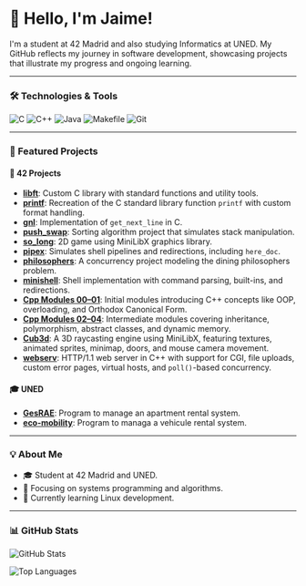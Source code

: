 # 👋 Hello, I'm Jaime!

I'm a student at 42 Madrid and also studying Informatics at UNED. My GitHub reflects my journey in software development, showcasing projects that illustrate my progress and ongoing learning.

---

### 🛠️ Technologies & Tools

![C](https://img.shields.io/badge/C-%2300599C.svg?style=flat&logo=c&logoColor=white)
![C++](https://img.shields.io/badge/C++-%2300599C.svg?style=flat&logo=c%2B%2B&logoColor=white)
![Java](https://img.shields.io/badge/Java-%23ED8B00.svg?style=flat&logo=java&logoColor=white)
![Makefile](https://img.shields.io/badge/Makefile-%23E2E2E2.svg?style=flat-square)
![Git](https://img.shields.io/badge/Git-%23F1502F.svg?style=flat-square&logo=git&logoColor=white)

---

### 📂 Featured Projects

#### 🧱 42 Projects

- [**libft**](https://github.com/jaimeol/libft): Custom C library with standard functions and utility tools.  
- [**printf**](https://github.com/jaimeol/printf): Recreation of the C standard library function `printf` with custom format handling.  
- [**gnl**](https://github.com/jaimeol/gnl): Implementation of `get_next_line` in C.  
- [**push_swap**](https://github.com/jaimeol/push_swap): Sorting algorithm project that simulates stack manipulation.  
- [**so_long**](https://github.com/jaimeol/so_long): 2D game using MiniLibX graphics library.  
- [**pipex**](https://github.com/jaimeol/pipex): Simulates shell pipelines and redirections, including `here_doc`.  
- [**philosophers**](https://github.com/jaimeol/philosophers): A concurrency project modeling the dining philosophers problem.  
- [**minishell**](https://github.com/jaimeol/minishell): Shell implementation with command parsing, built-ins, and redirections.  
- [**Cpp Modules 00–01**](https://github.com/jaimeol/CppBatch1): Initial modules introducing C++ concepts like OOP, overloading, and Orthodox Canonical Form.  
- [**Cpp Modules 02–04**](https://github.com/jaimeol/CppBatch2): Intermediate modules covering inheritance, polymorphism, abstract classes, and dynamic memory.  
- [**Cub3d**](https://github.com/jaimeol/Cub3d): A 3D raycasting engine using MiniLibX, featuring textures, animated sprites, minimap, doors, and mouse camera movement.  
- [**webserv**](https://github.com/jaimeol/webserv): HTTP/1.1 web server in C++ with support for CGI, file uploads, custom error pages, virtual hosts, and `poll()`-based concurrency.  

#### 🎓 UNED

- [**GesRAE**](https://github.com/jaimeol/gesRAE): Program to manage an apartment rental system.
- [**eco-mobility**](https://github.com/jaimeol/eco-mobility): Program to managa a vehicule rental system.

---

### 💡 About Me

- 🎓 Student at 42 Madrid and UNED.  
- 🔧 Focusing on systems programming and algorithms.  
- 🌱 Currently learning Linux development.

---

### 📊 GitHub Stats

![GitHub Stats](https://github-readme-stats.vercel.app/api?username=jaimeol&show_icons=true&theme=dark)

![Top Languages](https://github-readme-stats.vercel.app/api/top-langs/?username=jaimeol&layout=compact&theme=dark)

